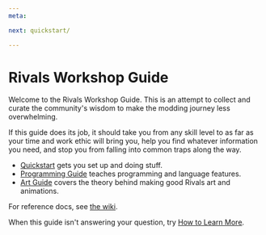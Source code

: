 ```yaml
---
meta:

next: quickstart/

---
```


# Rivals Workshop Guide

Welcome to the Rivals Workshop Guide. This is an attempt to collect and curate the community's wisdom to make the
modding journey less overwhelming.

If this guide does its job, it should take you from any skill level to as far as your time and work ethic will bring
you, help you find whatever information you need, and stop you from falling into common traps along the way.

- [Quickstart](quickstart) gets you set up and doing stuff.
- [Programming Guide](programming/learning_path) teaches programming and language features.
- [Art Guide](art) covers the theory behind making good Rivals art and animations.

For reference docs, see [the wiki](https://rivalswsmanual.miraheze.org/wiki/Main_Page).


When this guide isn't answering your question, try [How to Learn More](how_to_learn.md).
